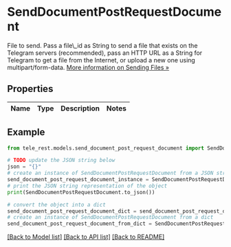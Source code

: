 # SendDocumentPostRequestDocument

File to send. Pass a file\\_id as String to send a file that exists on the Telegram servers (recommended), pass an HTTP URL as a String for Telegram to get a file from the Internet, or upload a new one using multipart/form-data. [More information on Sending Files »](https://core.telegram.org/bots/api/#sending-files)

## Properties

Name | Type | Description | Notes
------------ | ------------- | ------------- | -------------

## Example

```python
from tele_rest.models.send_document_post_request_document import SendDocumentPostRequestDocument

# TODO update the JSON string below
json = "{}"
# create an instance of SendDocumentPostRequestDocument from a JSON string
send_document_post_request_document_instance = SendDocumentPostRequestDocument.from_json(json)
# print the JSON string representation of the object
print(SendDocumentPostRequestDocument.to_json())

# convert the object into a dict
send_document_post_request_document_dict = send_document_post_request_document_instance.to_dict()
# create an instance of SendDocumentPostRequestDocument from a dict
send_document_post_request_document_from_dict = SendDocumentPostRequestDocument.from_dict(send_document_post_request_document_dict)
```
[[Back to Model list]](../README.md#documentation-for-models) [[Back to API list]](../README.md#documentation-for-api-endpoints) [[Back to README]](../README.md)


